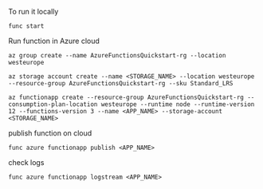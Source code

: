 To run it locally

`func start`

Run function in Azure cloud

`az group create --name AzureFunctionsQuickstart-rg --location westeurope`


`az storage account create --name <STORAGE_NAME> --location westeurope --resource-group AzureFunctionsQuickstart-rg --sku Standard_LRS
`

`az functionapp create --resource-group AzureFunctionsQuickstart-rg --consumption-plan-location westeurope --runtime node --runtime-version 12 --functions-version 3 --name <APP_NAME> --storage-account <STORAGE_NAME>`

publish function on cloud

`func azure functionapp publish <APP_NAME>`

check logs

`func azure functionapp logstream <APP_NAME> `